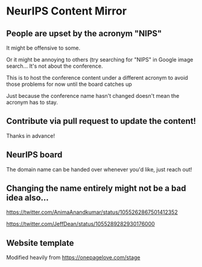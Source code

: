 # NeurIPS Content Mirror

## People are upset by the acronym "NIPS"

It might be offensive to some.

Or it might be annoying to others (try searching for "NIPS" in Google image search... It's not about the conference.

This is to host the conference content under a different acronym to avoid those problems for now until the board catches up

Just because the conference name hasn't changed doesn't mean the acronym has to stay.


## Contribute via pull request to update the content!

Thanks in advance!


## NeurIPS board

The domain name can be handed over whenever you'd like, just reach out!


## Changing the name entirely might not be a bad idea also...

https://twitter.com/AnimaAnandkumar/status/1055262867501412352

https://twitter.com/JeffDean/status/1055289282930176000


## Website template

Modified heavily from https://onepagelove.com/stage
